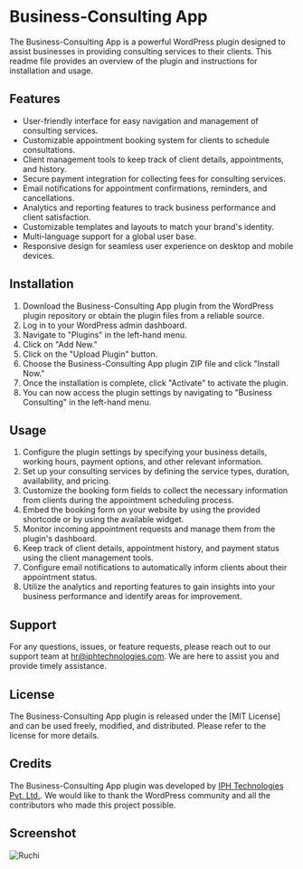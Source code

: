 # Business-Consulting App

The Business-Consulting App is a powerful WordPress plugin designed to assist businesses in providing consulting services to their clients. This readme file provides an overview of the plugin and instructions for installation and usage.

## Features

- User-friendly interface for easy navigation and management of consulting services.
- Customizable appointment booking system for clients to schedule consultations.
- Client management tools to keep track of client details, appointments, and history.
- Secure payment integration for collecting fees for consulting services.
- Email notifications for appointment confirmations, reminders, and cancellations.
- Analytics and reporting features to track business performance and client satisfaction.
- Customizable templates and layouts to match your brand's identity.
- Multi-language support for a global user base.
- Responsive design for seamless user experience on desktop and mobile devices.

## Installation

1. Download the Business-Consulting App plugin from the WordPress plugin repository or obtain the plugin files from a reliable source.
2. Log in to your WordPress admin dashboard.
3. Navigate to "Plugins" in the left-hand menu.
4. Click on "Add New."
5. Click on the "Upload Plugin" button.
6. Choose the Business-Consulting App plugin ZIP file and click "Install Now."
7. Once the installation is complete, click "Activate" to activate the plugin.
8. You can now access the plugin settings by navigating to "Business Consulting" in the left-hand menu.

## Usage

1. Configure the plugin settings by specifying your business details, working hours, payment options, and other relevant information.
2. Set up your consulting services by defining the service types, duration, availability, and pricing.
3. Customize the booking form fields to collect the necessary information from clients during the appointment scheduling process.
4. Embed the booking form on your website by using the provided shortcode or by using the available widget.
5. Monitor incoming appointment requests and manage them from the plugin's dashboard.
6. Keep track of client details, appointment history, and payment status using the client management tools.
7. Configure email notifications to automatically inform clients about their appointment status.
8. Utilize the analytics and reporting features to gain insights into your business performance and identify areas for improvement.

## Support

For any questions, issues, or feature requests, please reach out to our support team at [hr@iphtechnologies.com](mailto:hr@iphtechnologies.com). We are here to assist you and provide timely assistance.

## License

The Business-Consulting App plugin is released under the [MIT License] and can be used freely, modified, and distributed. Please refer to the license for more details.

## Credits

The Business-Consulting App plugin was developed by [IPH Technologies Pvt. Ltd.](https://www.iphtechnologies.com). We would like to thank the WordPress community and all the contributors who made this project possible.

## Screenshot
![Ruchi](https://github.com/IPH-Technologies-Pvt-Ltd/Business-Consulting-Wordpress/assets/124572978/e62431f7-f89e-4cf1-be1e-7f57ed8d7141)

